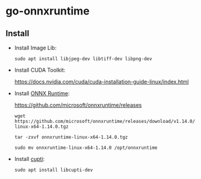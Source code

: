 # go-onnxruntime

## Install

- Install Image Lib:

    ```shell
    sudo apt install libjpeg-dev libtiff-dev libpng-dev
    ```

- Install CUDA Toolkit: 

    <https://docs.nvidia.com/cuda/cuda-installation-guide-linux/index.html>

- Install [ONNX Runtime](https://github.com/microsoft/onnxruntime):

    <https://github.com/microsoft/onnxruntime/releases>

    ```shell
    wget https://github.com/microsoft/onnxruntime/releases/download/v1.14.0/onnxruntime-linux-x64-1.14.0.tgz
    
    tar -zxvf onnxruntime-linux-x64-1.14.0.tgz
    
    sudo mv onnxruntime-linux-x64-1.14.0 /opt/onnxruntime
    ```

- Install [cupti](https://docs.nvidia.com/cuda/cupti/index.html):

    ```shell
    sudo apt install libcupti-dev
    ```
